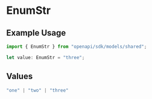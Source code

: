# EnumStr

## Example Usage

```typescript
import { EnumStr } from "openapi/sdk/models/shared";

let value: EnumStr = "three";
```

## Values

```typescript
"one" | "two" | "three"
```